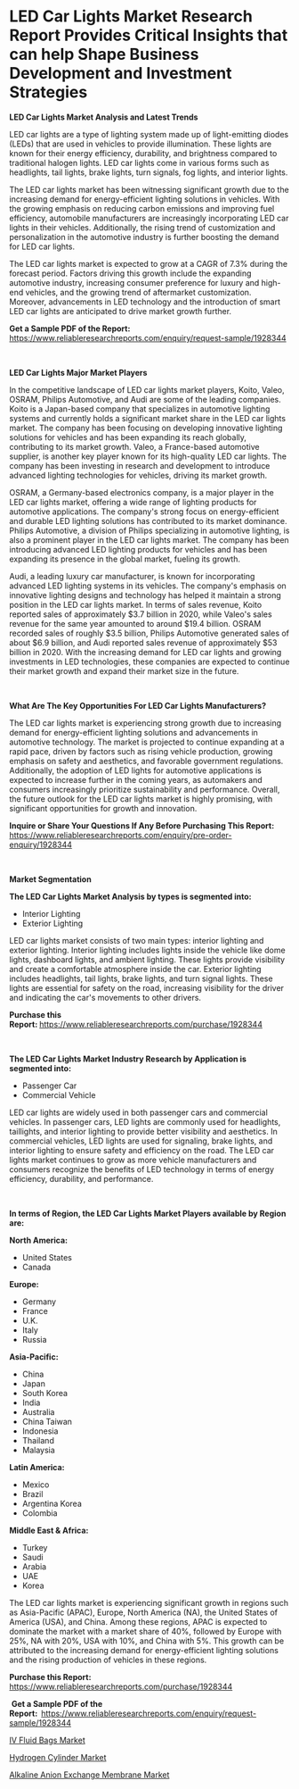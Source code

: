 <p><h1>LED Car Lights Market Research Report Provides Critical Insights that can help Shape Business Development and Investment Strategies</h1></p><p><strong>LED Car Lights Market Analysis and Latest Trends</strong></p>
<p><p>LED car lights are a type of lighting system made up of light-emitting diodes (LEDs) that are used in vehicles to provide illumination. These lights are known for their energy efficiency, durability, and brightness compared to traditional halogen lights. LED car lights come in various forms such as headlights, tail lights, brake lights, turn signals, fog lights, and interior lights.</p><p>The LED car lights market has been witnessing significant growth due to the increasing demand for energy-efficient lighting solutions in vehicles. With the growing emphasis on reducing carbon emissions and improving fuel efficiency, automobile manufacturers are increasingly incorporating LED car lights in their vehicles. Additionally, the rising trend of customization and personalization in the automotive industry is further boosting the demand for LED car lights.</p><p>The LED car lights market is expected to grow at a CAGR of 7.3% during the forecast period. Factors driving this growth include the expanding automotive industry, increasing consumer preference for luxury and high-end vehicles, and the growing trend of aftermarket customization. Moreover, advancements in LED technology and the introduction of smart LED car lights are anticipated to drive market growth further.</p></p>
<p><strong>Get a Sample PDF of the Report:&nbsp;</strong> <a href="https://www.reliableresearchreports.com/enquiry/request-sample/1928344">https://www.reliableresearchreports.com/enquiry/request-sample/1928344</a></p>
<p>&nbsp;</p>
<p><strong>LED Car Lights Major Market Players</strong></p>
<p><p>In the competitive landscape of LED car lights market players, Koito, Valeo, OSRAM, Philips Automotive, and Audi are some of the leading companies. Koito is a Japan-based company that specializes in automotive lighting systems and currently holds a significant market share in the LED car lights market. The company has been focusing on developing innovative lighting solutions for vehicles and has been expanding its reach globally, contributing to its market growth. Valeo, a France-based automotive supplier, is another key player known for its high-quality LED car lights. The company has been investing in research and development to introduce advanced lighting technologies for vehicles, driving its market growth.</p><p>OSRAM, a Germany-based electronics company, is a major player in the LED car lights market, offering a wide range of lighting products for automotive applications. The company's strong focus on energy-efficient and durable LED lighting solutions has contributed to its market dominance. Philips Automotive, a division of Philips specializing in automotive lighting, is also a prominent player in the LED car lights market. The company has been introducing advanced LED lighting products for vehicles and has been expanding its presence in the global market, fueling its growth.</p><p>Audi, a leading luxury car manufacturer, is known for incorporating advanced LED lighting systems in its vehicles. The company's emphasis on innovative lighting designs and technology has helped it maintain a strong position in the LED car lights market. In terms of sales revenue, Koito reported sales of approximately $3.7 billion in 2020, while Valeo's sales revenue for the same year amounted to around $19.4 billion. OSRAM recorded sales of roughly $3.5 billion, Philips Automotive generated sales of about $6.9 billion, and Audi reported sales revenue of approximately $53 billion in 2020. With the increasing demand for LED car lights and growing investments in LED technologies, these companies are expected to continue their market growth and expand their market size in the future.</p></p>
<p>&nbsp;</p>
<p><strong>What Are The Key Opportunities For LED Car Lights Manufacturers?</strong></p>
<p><p>The LED car lights market is experiencing strong growth due to increasing demand for energy-efficient lighting solutions and advancements in automotive technology. The market is projected to continue expanding at a rapid pace, driven by factors such as rising vehicle production, growing emphasis on safety and aesthetics, and favorable government regulations. Additionally, the adoption of LED lights for automotive applications is expected to increase further in the coming years, as automakers and consumers increasingly prioritize sustainability and performance. Overall, the future outlook for the LED car lights market is highly promising, with significant opportunities for growth and innovation.</p></p>
<p><strong>Inquire or Share Your Questions If Any Before Purchasing This Report:</strong> <a href="https://www.reliableresearchreports.com/enquiry/pre-order-enquiry/1928344">https://www.reliableresearchreports.com/enquiry/pre-order-enquiry/1928344</a></p>
<p>&nbsp;</p>
<p><strong>Market Segmentation</strong></p>
<p><strong>The LED Car Lights Market Analysis by types is segmented into:</strong></p>
<p><ul><li>Interior Lighting</li><li>Exterior Lighting</li></ul></p>
<p><p>LED car lights market consists of two main types: interior lighting and exterior lighting. Interior lighting includes lights inside the vehicle like dome lights, dashboard lights, and ambient lighting. These lights provide visibility and create a comfortable atmosphere inside the car. Exterior lighting includes headlights, tail lights, brake lights, and turn signal lights. These lights are essential for safety on the road, increasing visibility for the driver and indicating the car's movements to other drivers.</p></p>
<p><strong>Purchase this Report:&nbsp;</strong><a href="https://www.reliableresearchreports.com/purchase/1928344">https://www.reliableresearchreports.com/purchase/1928344</a></p>
<p>&nbsp;</p>
<p><strong>The LED Car Lights Market Industry Research by Application is segmented into:</strong></p>
<p><ul><li>Passenger Car</li><li>Commercial Vehicle</li></ul></p>
<p><p>LED car lights are widely used in both passenger cars and commercial vehicles. In passenger cars, LED lights are commonly used for headlights, taillights, and interior lighting to provide better visibility and aesthetics. In commercial vehicles, LED lights are used for signaling, brake lights, and interior lighting to ensure safety and efficiency on the road. The LED car lights market continues to grow as more vehicle manufacturers and consumers recognize the benefits of LED technology in terms of energy efficiency, durability, and performance.</p></p>
<p>&nbsp;</p>
<p><strong>In terms of Region, the LED Car Lights Market Players available by Region are:</strong></p>
<p>
    <p> <strong> North America: </strong>
        <ul>
            <li>United States</li>
            <li>Canada</li>
        </ul>
        </p> 
    <p> <strong> Europe: </strong>
        <ul>
            <li>Germany</li>
            <li>France</li>
            <li>U.K.</li>
            <li>Italy</li>
            <li>Russia</li>
        </ul>
        </p> 
    <p> <strong> Asia-Pacific: </strong>
        <ul>
            <li>China</li>
            <li>Japan</li>
            <li>South Korea</li>
            <li>India</li>
            <li>Australia</li>
            <li>China Taiwan</li>
            <li>Indonesia</li>
            <li>Thailand</li>
            <li>Malaysia</li>
        </ul>
        </p> 
    <p> <strong> Latin America: </strong>
        <ul>
            <li>Mexico</li>
            <li>Brazil</li>
            <li>Argentina Korea</li>
            <li>Colombia</li>
        </ul>
        </p> 
    <p> <strong> Middle East & Africa: </strong>
        <ul>
            <li>Turkey</li>
            <li>Saudi</li>
            <li>Arabia</li>
            <li>UAE</li>
            <li>Korea</li>
        </ul>
    </p>
    </p>
<p><p>The LED car lights market is experiencing significant growth in regions such as Asia-Pacific (APAC), Europe, North America (NA), the United States of America (USA), and China. Among these regions, APAC is expected to dominate the market with a market share of 40%, followed by Europe with 25%, NA with 20%, USA with 10%, and China with 5%. This growth can be attributed to the increasing demand for energy-efficient lighting solutions and the rising production of vehicles in these regions.</p></p>
<p><strong>Purchase this Report: </strong><a href="https://www.reliableresearchreports.com/purchase/1928344">https://www.reliableresearchreports.com/purchase/1928344</a></p>
<p>&nbsp;<strong>Get a Sample PDF of the Report:&nbsp;&nbsp;</strong><a href="https://www.reliableresearchreports.com/enquiry/request-sample/1928344">https://www.reliableresearchreports.com/enquiry/request-sample/1928344</a></p>
<p><strong></strong></p>
<p><p><a href="https://view.publitas.com/reportprime-1/iv-fluid-bags-market-size-furnishes-valuable-information-encompassing-market-share-market-trends-and-projections-spanning-from-2023-to-2030/">IV Fluid Bags Market</a></p><p><a href="https://view.publitas.com/reportprime-1/hydrogen-cylinder-market-a-comprehensive-report-of-its-market-share-growth-trends-2023-2030/">Hydrogen Cylinder Market</a></p><p><a href="https://view.publitas.com/reportprime-1/alkaline-anion-exchange-membrane-market-offers-provide-insightful-data-for-the-time-period-from-2023-to-2030-and-also-provide-analysis-based-on-application-type-and-region/">Alkaline Anion Exchange Membrane Market</a></p></p>